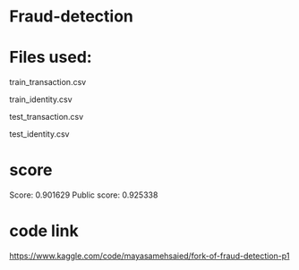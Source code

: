 # Fraud-detection
# Files used:

train_transaction.csv

train_identity.csv

test_transaction.csv

test_identity.csv
# score
Score: 0.901629
Public score: 0.925338
# code link
https://www.kaggle.com/code/mayasamehsaied/fork-of-fraud-detection-p1
